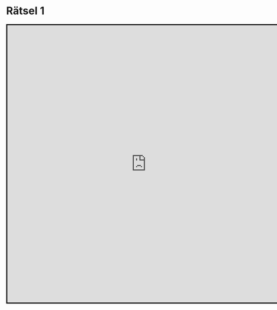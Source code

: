 # Rätsel 1
<iframe width="750" height="750" style="border:3px solid black; margin:auto; display:block" frameborder="0" src="https://crosswordlabs.com/embed/ratsel-2-unser-groes-kreuzwortratsel"></iframe>
